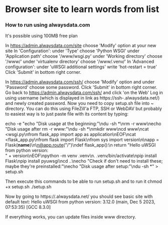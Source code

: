 # Browser site to learn words from list

### How to run using alwaysdata.com
It's possible using 100MB free plan

In https://admin.alwaysdata.com/site choose 'Modify' option at your new site
In 'Configuration':
    under 'Type' choose 'Python WSGI'
    under 'Application path' choose '/www/wsgi.py'
    under 'Working directory' choose '/www/'
    under 'virtualenv directory' choose '/www/.venv/'
In 'Advanced configuration':
    under 'uWSGI additional settings' write 'hot-restart = true'
Click 'Submit' in bottom right corner.

In https://admin.alwaysdata.com/ssh/ choose 'Modify' option
and under 'Password' choose some password.
Click 'Submit' in bottom right corner.
Go back to https://admin.alwaysdata.com/ssh/ and click 'on the Web'
Log in using username (which is displayed in link as https://ssh-<username>.alwaysdata.net/)
and newly created password.
Now you need to copy setup.sh file into ~ directory.
You can do this using FileZill'a FTP, SSH or WebDAV
but probably to easiest way is to just paste file with its content by typing:

echo -e "echo \"Disk usage at the beginning:\"\ndu -sh *\nrm -r www\necho \"Disk usage after rm -r www:\"\ndu -sh *\nmkdir www\ncd www\ncat <<EOF >wsgi.py\nfrom flask_app import app as application\nEOF\ncat <<EOF >flask_app.py\nfrom flask import Flask\nfrom sys import version\n\napp = Flask(__name__)\n\n@app.route(\"/\")\ndef flask_app():\n    return \"Hello uWSGI from python version: <br>\" + version\nEOF\npython -m venv .venv\n. .venv/bin/activate\npip install Flask\npip install pyuwsgi\ncd ..\necho \"Check if don't need to install these; maybe they're preinstalled:\"\necho \"Disk usage after setup:\"\ndu -sh *" > setup.sh

Then execute this commands to be able to run setup.sh and to run it
chmod +x setup.sh
./setup.sh

Now by going to https://<username>.alwaysdata.net/ you should see basic site with default text:
Hello uWSGI from python version:
3.12.0 (main, Dec 5 2023, 07:53:35) [GCC 8.3.0]

If everything works, you can update files inside www directory.